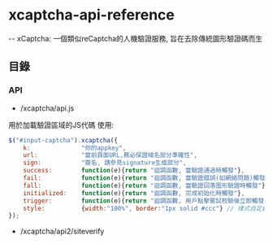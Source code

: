 # xcaptcha-api-reference

--
xCaptcha: 一個類似reCaptcha的人機驗證服務, 旨在去除傳統圖形驗證碼而生

## 目錄

### API

 - /xcaptcha/api.js

用於加載驗證區域的JS代碼
使用:
```javascript
$("#input-captcha").xcaptcha({
    k:              "你的appkey",
    url:            "當前頁面URL,務必保證域名部分準確性",
    sign:           "簽名, 請參見signature生成部分",
    success:        function(e){return "迴調函數, 當驗證通過時觸發"},
    fail:           function(e){return "迴調函數, 當驗證錯誤(如網絡問題)觸發"},
    fall:           function(e){return "迴調函數, 當驗證回落圖形驗證時觸發"},
    initialized:    function(e){return "迴調函數, 完成初始化時觸發"},
    trigger:        function(e){return "迴調函數, 用戶點擊嘗試校驗後立即觸發"},
    style:          {width:"100%", border:"1px solid #ccc"} // 樣式自定義. 僅可定義frame的樣式, 不可定義區域內部樣式
});
```

 - /xcaptcha/api2/siteverify
